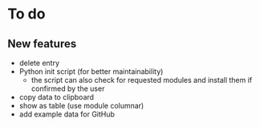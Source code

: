 # To do

## New features

- delete entry
- Python init script (for better maintainability)
	- the script can also check for requested modules and install them if confirmed by the user
- copy data to clipboard
- show as table (use module columnar)
- add example data for GitHub
